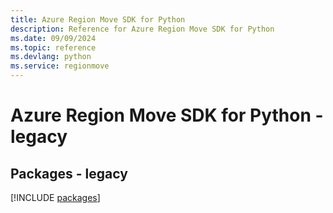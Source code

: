 ```yaml
---
title: Azure Region Move SDK for Python
description: Reference for Azure Region Move SDK for Python
ms.date: 09/09/2024
ms.topic: reference
ms.devlang: python
ms.service: regionmove
---
```

# Azure Region Move SDK for Python - legacy
## Packages - legacy
[!INCLUDE [packages](region-move-index.md)]